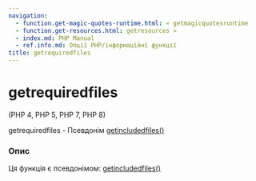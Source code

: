 ```yaml
---
navigation:
  - function.get-magic-quotes-runtime.html: « getmagicquotesruntime
  - function.get-resources.html: getresources »
  - index.md: PHP Manual
  - ref.info.md: Опції PHP/інформаційні функції
title: getrequiredfiles
---
```

# getrequiredfiles

(PHP 4, PHP 5, PHP 7, PHP 8)

getrequiredfiles - Псевдонім [getincludedfiles()](function.get-included-files.html)

### Опис

Ця функція є псевдонімом: [getincludedfiles()](function.get-included-files.html)
